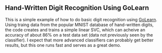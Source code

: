 Hand-Written Digit Recognition Using GoLearn
--------------------------------------------

This is a simple example of how to do basic digit recognition using [GoLearn](https://github.com/sjwhitworth/golearn).
Using traing data from the popular MNIST database of hand-written digits, the code creates and trains a simple linear
SVC, which can acheive an accuracy of about 86% on a test data set (data not previously seen by the classifier).
I expect that more advanced classifiers can probably get better results, but this one runs fast and serves as
a great demo.
